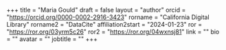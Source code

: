 +++ 
title = "Maria Gould" 
draft = false
layout = "author"
orcid =  "https://orcid.org/0000-0002-2916-3423"
rorname = "California Digital Library"
rorname2 = "DataCite"
affiliation2start = "2024-01-23"
ror = "https://ror.org/03yrm5c26"
ror2 = "https://ror.org/04wxnsj81"
link = ""
bio = ""
avatar = ""
jobtitle = ""
+++ 
